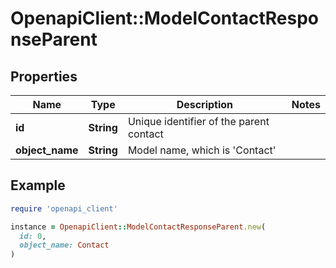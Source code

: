 # OpenapiClient::ModelContactResponseParent

## Properties

| Name | Type | Description | Notes |
| ---- | ---- | ----------- | ----- |
| **id** | **String** | Unique identifier of the parent contact |  |
| **object_name** | **String** | Model name, which is &#39;Contact&#39; |  |

## Example

```ruby
require 'openapi_client'

instance = OpenapiClient::ModelContactResponseParent.new(
  id: 0,
  object_name: Contact
)
```

